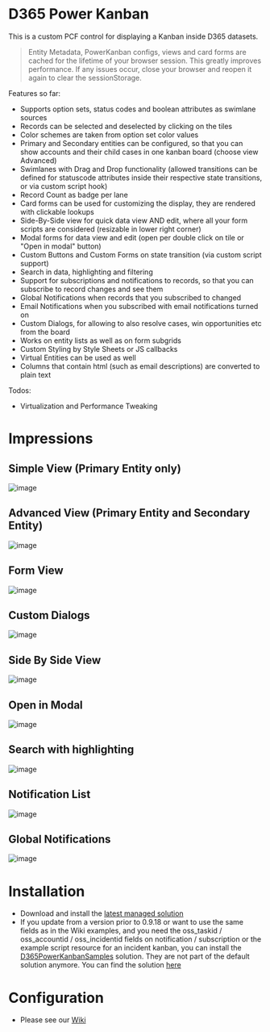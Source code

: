# D365 Power Kanban

This is a custom PCF control for displaying a Kanban inside D365 datasets.

> Entity Metadata, PowerKanban configs, views and card forms are cached for the lifetime of your browser session. This greatly improves performance.
If any issues occur, close your browser and reopen it again to clear the sessionStorage.

Features so far:
- Supports option sets, status codes and boolean attributes as swimlane sources
- Records can be selected and deselected by clicking on the tiles
- Color schemes are taken from option set color values
- Primary and Secondary entities can be configured, so that you can show accounts and their child cases in one kanban board (choose view Advanced)
- Swimlanes with Drag and Drop functionality (allowed transitions can be defined for statuscode attributes inside their respective state transitions, or via custom script hook)
- Record Count as badge per lane
- Card forms can be used for customizing the display, they are rendered with clickable lookups
- Side-By-Side view for quick data view AND edit, where all your form scripts are considered (resizable in lower right corner)
- Modal forms for data view and edit (open per double click on tile or "Open in modal" button)
- Custom Buttons and Custom Forms on state transition (via custom script support)
- Search in data, highlighting and filtering
- Support for subscriptions and notifications to records, so that you can subscribe to record changes and see them
- Global Notifications when records that you subscribed to changed
- Email Notifications when you subscribed with email notifications turned on
- Custom Dialogs, for allowing to also resolve cases, win opportunities etc from the board
- Works on entity lists as well as on form subgrids
- Custom Styling by Style Sheets or JS callbacks
- Virtual Entities can be used as well
- Columns that contain html (such as email descriptions) are converted to plain text

Todos:
- Virtualization and Performance Tweaking

# Impressions
## Simple View (Primary Entity only)
![image](https://user-images.githubusercontent.com/4287938/90894070-55be9200-e3c0-11ea-822c-9674fd1cab89.png)


## Advanced View (Primary Entity and Secondary Entity)
![image](https://user-images.githubusercontent.com/4287938/90894139-71299d00-e3c0-11ea-9e0b-441187c1d224.png)


## Form View
![image](https://user-images.githubusercontent.com/4287938/90894207-856d9a00-e3c0-11ea-855c-48ea820e57ea.png)


## Custom Dialogs
![image](https://user-images.githubusercontent.com/4287938/90894247-96b6a680-e3c0-11ea-8f52-a5c12b402aa5.png)


## Side By Side View
![image](https://user-images.githubusercontent.com/4287938/90894676-468c1400-e3c1-11ea-9089-45ca0cca9f9c.png)


## Open in Modal
![image](https://user-images.githubusercontent.com/4287938/90894901-94088100-e3c1-11ea-9c00-cd9cb65d3420.png)


## Search with highlighting
![image](https://user-images.githubusercontent.com/4287938/90894995-b7cbc700-e3c1-11ea-8ed2-4373dec6ad7c.png)


## Notification List
![image](https://user-images.githubusercontent.com/4287938/90894792-6e7b7780-e3c1-11ea-8520-2629a9849732.png)

## Global Notifications
![image](https://user-images.githubusercontent.com/4287938/100028074-5e26ce80-2dee-11eb-9522-315ecaafa02c.png)

# Installation
- Download and install the [latest managed solution](/../../releases/latest)
- If you update from a version prior to 0.9.18 or want to use the same fields as in the Wiki examples, and you need the oss_taskid / oss_accountid / oss_incidentid fields on notification / subscription or the example script resource for an incident kanban, you can install the [D365PowerKanbanSamples](/../../tree/master/export) solution. They are not part of the default solution anymore. You can find the solution [here](/../../tree/master/export)

# Configuration
- Please see our [Wiki](https://github.com/XRM-OSS/D365-PowerKanban/wiki/Configuration)
